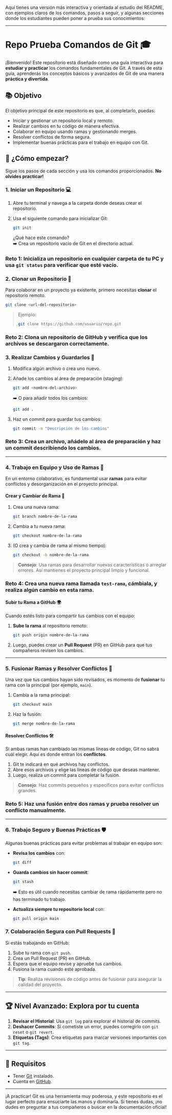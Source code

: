 Aquí tienes una versión más interactiva y orientada al estudio del README, con ejemplos claros de los comandos, pasos a seguir, y algunas secciones donde los estudiantes pueden poner a prueba sus conocimientos:

---

# Repo Prueba Comandos de Git 🎓

¡Bienvenido! Este repositorio está diseñado como una guía interactiva para **estudiar y practicar** los comandos fundamentales de Git. A través de esta guía, aprenderás los conceptos básicos y avanzados de Git de una manera **práctica y divertida**.

## 📚 Objetivo

El objetivo principal de este repositorio es que, al completarlo, puedas:

- Iniciar y gestionar un repositorio local y remoto.
- Realizar cambios en tu código de manera efectiva.
- Colaborar en equipo usando ramas y gestionando merges.
- Resolver conflictos de forma segura.
- Implementar buenas prácticas para el trabajo en equipo con Git.

## 🚀 ¿Cómo empezar?

Sigue los pasos de cada sección y usa los comandos proporcionados. **No olvides practicar!**

### 1. Iniciar un Repositorio 💻

1. Abre tu terminal y navega a la carpeta donde deseas crear el repositorio.
2. Usa el siguiente comando para inicializar Git:
   ```bash
   git init
   ```

   ¿Qué hace este comando?  
   ➡️ Crea un repositorio vacío de Git en el directorio actual.

### Reto 1: Inicializa un repositorio en cualquier carpeta de tu PC y usa `git status` para verificar que esté vacío.

### 2. Clonar un Repositorio 🧩

Para colaborar en un proyecto ya existente, primero necesitas **clonar** el repositorio remoto.

```bash
git clone <url-del-repositorio>
```

> Ejemplo:  
> ```bash
> git clone https://github.com/usuario/repo.git
> ```

### Reto 2: Clona un repositorio de GitHub y verifica que los archivos se descargaron correctamente.

### 3. Realizar Cambios y Guardarlos 📝

1. Modifica algún archivo o crea uno nuevo.
2. Añade los cambios al área de preparación (staging):
   ```bash
   git add <nombre-del-archivo>
   ```
   ➡️ O para añadir todos los cambios:
   ```bash
   git add .
   ```

3. Haz un commit para guardar tus cambios:
   ```bash
   git commit -m "Descripción de los cambios"
   ```

### Reto 3: Crea un archivo, añádelo al área de preparación y haz un commit describiendo los cambios.

---

### 4. Trabajo en Equipo y Uso de Ramas 🌲

En un entorno colaborativo, es fundamental usar **ramas** para evitar conflictos y desorganización en el proyecto principal.

#### Crear y Cambiar de Rama 🌿

1. Crea una nueva rama:
   ```bash
   git branch nombre-de-la-rama
   ```

2. Cambia a tu nueva rama:
   ```bash
   git checkout nombre-de-la-rama
   ```

3. (O crea y cambia de rama al mismo tiempo):
   ```bash
   git checkout -b nombre-de-la-rama
   ```

> **Consejo**: Usa ramas para desarrollar nuevas características o arreglar errores. Así mantienes el proyecto principal limpio y funcional.

### Reto 4: Crea una nueva rama llamada `test-rama`, cámbiala, y realiza algún cambio en esta rama.

#### Subir tu Rama a GitHub 🌍

Cuando estés listo para compartir tus cambios con el equipo:

1. **Sube la rama** al repositorio remoto:
   ```bash
   git push origin nombre-de-la-rama
   ```

2. Luego, puedes crear un **Pull Request** (PR) en GitHub para que tus compañeros revisen los cambios.

---

### 5. Fusionar Ramas y Resolver Conflictos 🔀

Una vez que tus cambios hayan sido revisados, es momento de **fusionar** tu rama con la principal (por ejemplo, `main`).

1. Cambia a la rama principal:
   ```bash
   git checkout main
   ```

2. Haz la fusión:
   ```bash
   git merge nombre-de-la-rama
   ```

#### Resolver Conflictos 🛠️

Si ambas ramas han cambiado las mismas líneas de código, Git no sabrá cuál elegir. Aquí es donde entran los **conflictos**.

1. Git te indicará en qué archivos hay conflictos.
2. Abre esos archivos y elige las líneas de código que deseas mantener.
3. Luego, realiza un commit para completar la fusión.

> **Consejo**: Haz commits pequeños y específicos para evitar conflictos grandes.

### Reto 5: Haz una fusión entre dos ramas y prueba resolver un conflicto manualmente.

---

### 6. Trabajo Seguro y Buenas Prácticas 🛡️

Algunas buenas prácticas para evitar problemas al trabajar en equipo son:

- **Revisa los cambios** con:
  ```bash
  git diff
  ```

- **Guarda cambios sin hacer commit**:
  ```bash
  git stash
  ```
  ➡️ Esto es útil cuando necesitas cambiar de rama rápidamente pero no has terminado tu trabajo.

- **Actualiza siempre tu repositorio local** con:
  ```bash
  git pull origin main
  ```

### 7. Colaboración Segura con Pull Requests 🔐

Si estás trabajando en GitHub:

1. Sube tu rama con `git push`.
2. Crea un Pull Request (PR) en GitHub.
3. Espera que el equipo revise y apruebe tus cambios.
4. Fusiona la rama cuando esté aprobada.

> **Tip**: Realiza revisiones de código antes de fusionar para asegurar la calidad del proyecto.

---

## 🏆 Nivel Avanzado: Explora por tu cuenta

1. **Revisar el Historial**: Usa `git log` para explorar el historial de commits.
2. **Deshacer Commits**: Si cometiste un error, puedes corregirlo con `git reset` o `git revert`.
3. **Etiquetas (Tags)**: Crea etiquetas para marcar versiones importantes con `git tag`.

---

## 📜 Requisitos

- Tener [Git](https://git-scm.com/) instalado.
- Cuenta en [GitHub](https://github.com/).

---

¡A practicar! Git es una herramienta muy poderosa, y este repositorio es el lugar perfecto para ensuciarte las manos y dominarla. Si tienes dudas, ¡no dudes en preguntar a tus compañeros o buscar en la documentación oficial!

